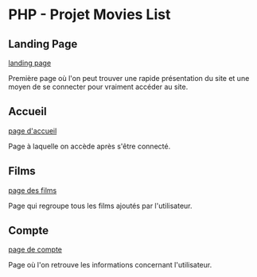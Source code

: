 # PHP - Projet Movies List

## Landing Page

[landing page](index.php)

Première page où l'on peut trouver une rapide présentation du site et une moyen de se connecter pour vraiment accéder au site.

## Accueil

[page d'accueil](homepage.php)

Page à laquelle on accède après s'être connecté. 

## Films

[page des films](movies.php)

Page qui regroupe tous les films ajoutés par l'utilisateur.

## Compte 

[page de compte](account.php)

Page où l'on retrouve les informations concernant l'utilisateur.